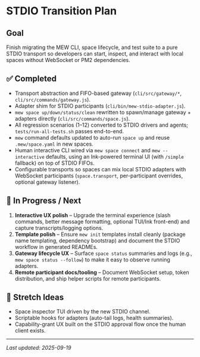 # STDIO Transition Plan

## Goal
Finish migrating the MEW CLI, space lifecycle, and test suite to a pure STDIO transport so developers can start, inspect, and interact with local spaces without WebSocket or PM2 dependencies.

## ✅ Completed
- Transport abstraction and FIFO-based gateway (`cli/src/gateway/*`, `cli/src/commands/gateway.js`).
- Adapter shim for STDIO participants (`cli/bin/mew-stdio-adapter.js`).
- `mew space up/down/status/clean` rewritten to spawn/manage gateway + adapters directly (`cli/src/commands/space.js`).
- All regression scenarios (1–12) converted to STDIO drivers and agents; `tests/run-all-tests.sh` passes end-to-end.
- `mew` command defaults updated to auto-run `space up` and reuse `.mew/space.yaml` in new spaces.
- Human interactive CLI wired via `mew space connect` and `mew --interactive` defaults, using an Ink-powered terminal UI (with `/simple` fallback) on top of STDIO FIFOs.
- Configurable transports so spaces can mix local STDIO adapters with WebSocket participants (`space.transport`, per-participant overrides, optional gateway listener).

## 🚧 In Progress / Next
1. **Interactive UX polish** – Upgrade the terminal experience (slash commands, better message formatting, optional TUI/Ink front-end) and capture transcripts/logging options.
2. **Template polish** – Ensure `mew init` templates install cleanly (package name templating, dependency bootstrap) and document the STDIO workflow in generated READMEs.
3. **Gateway lifecycle UX** – Surface `space status` summaries and logs (e.g., `mew space status --follow`) to make it easy to observe running adapters.
4. **Remote participant docs/tooling** – Document WebSocket setup, token distribution, and ship helper scripts for remote participants.

## 📌 Stretch Ideas
- Space inspector TUI driven by the new STDIO channel.
- Scriptable hooks for adapters (auto-tail logs, health summaries).
- Capability-grant UX built on the STDIO approval flow once the human client exists.

---
*Last updated: 2025-09-19*
